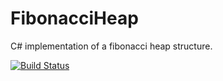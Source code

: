 FibonacciHeap
=============

C# implementation of a fibonacci heap structure.

[![Build Status](https://travis-ci.org/sqeezy/FibonacciHeap.svg?branch=master)](https://travis-ci.org/sqeezy/FibonacciHeap)
